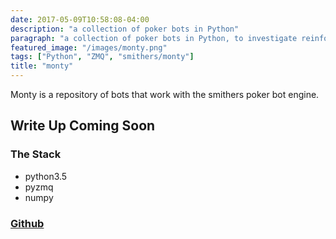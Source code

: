 ```yaml
---
date: 2017-05-09T10:58:08-04:00
description: "a collection of poker bots in Python" 
paragraph: "a collection of poker bots in Python, to investigate reinforcement learning for poker" 
featured_image: "/images/monty.png"
tags: ["Python", "ZMQ", "smithers/monty"]
title: "monty"
---
```


Monty is a repository of bots that work with the smithers poker bot engine.

## Write Up Coming Soon

### The Stack

* python3.5
* pyzmq
* numpy

### [Github](https://github.com/condnsdmatters/smithers--monty)